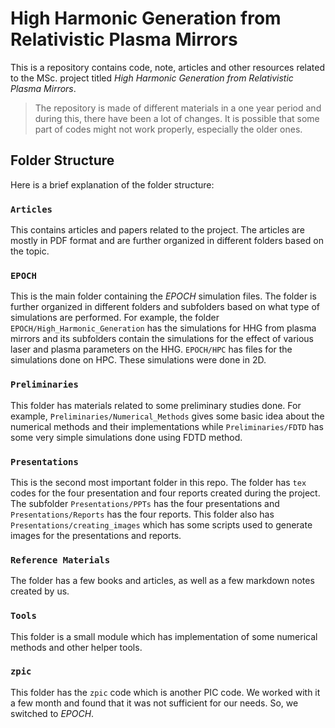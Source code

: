 # High Harmonic Generation from Relativistic Plasma Mirrors

This is a repository contains code, note, articles and other resources related to the MSc. project titled _High Harmonic Generation from Relativistic Plasma Mirrors_.

> The repository is made of different materials in a one year period and during this, there have been a lot of changes. It is possible that some part of codes might not work properly, especially the older ones.

## Folder Structure

Here is a brief explanation of the folder structure:

### `Articles`

This contains articles and papers related to the project. The articles are mostly in PDF format and are further organized in different folders based on the topic.

### `EPOCH`

This is the main folder containing the _EPOCH_ simulation files. The folder is further organized in different folders and subfolders based on what type of simulations are performed. For example, the folder `EPOCH/High_Harmonic_Generation` has the simulations for HHG from plasma mirrors and its subfolders contain the simulations for the effect of various laser and plasma parameters on the HHG. `EPOCH/HPC` has files for the simulations done on HPC. These simulations were done in 2D.

### `Preliminaries`

This folder has materials related to some preliminary studies done. For example, `Preliminaries/Numerical_Methods` gives some basic idea about the numerical methods and their implementations while `Preliminaries/FDTD` has some very simple simulations done using FDTD method.

### `Presentations`

This is the second most important folder in this repo. The folder has `tex` codes for the four presentation and four reports created during the project. The subfolder `Presentations/PPTs` has the four presentations and `Presentations/Reports` has the four reports. This folder also has `Presentations/creating_images` which has some scripts used to generate images for the presentations and reports.

### `Reference Materials`

The folder has a few books and articles, as well as a few markdown notes created by us.

### `Tools`

This folder is a small module which has implementation of some numerical methods and other helper tools.

### `zpic`

This folder has the `zpic` code which is another PIC code. We worked with it a few month and found that it was not sufficient for our needs. So, we switched to _EPOCH_.
